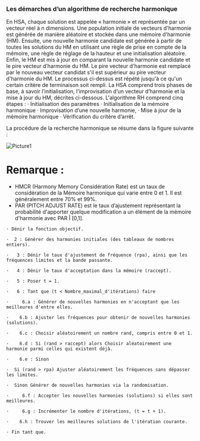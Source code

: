 ### Les démarches d’un algorithme de recherche harmonique
En HSA, chaque solution est appelée « harmonie » et représentée par un vecteur 
réel à n dimensions. Une population initiale de vecteurs d'harmonie est générée 
de manière aléatoire et stockée dans une mémoire d'harmonie (HM). Ensuite, 
une nouvelle harmonie candidate est générée à partir de toutes les solutions du 
HM en utilisant une règle de prise en compte de la mémoire, une règle de 
réglage de la hauteur et une initialisation aléatoire. Enfin, le HM est mis à jour 
en comparant la nouvelle harmonie candidate et le pire vecteur d’harmonie du 
HM. Le pire vecteur d'harmonie est remplacé par le nouveau vecteur candidat 
s'il est supérieur au pire vecteur d'harmonie du HM. Le processus ci-dessus est 
répété jusqu'à ce qu'un certain critère de terminaison soit rempli. La HSA 
comprend trois phases de base, à savoir l’initialisation, l’improvisation d’un 
vecteur d’harmonie et la mise à jour du HM, décrites ci-dessous.
L'algorithme RH comprend cinq étapes :
· Initialisation des paramètres 
· Initialisation de la mémoire harmonique 
· Improvisation d’une nouvelle harmonie,
· Mise à jour de la mémoire harmonique
· Vérification du critère d’arrêt.

La procédure de la recherche harmonique se résume dans la figure suivante :

![Picture1](https://user-images.githubusercontent.com/81916000/138622591-80d70754-dbf1-4841-873a-ddeecbf45116.png)

# Remarque : 
 - HMCR (Harmony Memory Considération Rate) est un taux de 
considération de la Mémoire harmonique qui varie entre 0 et 1. Il est 
généralement entre 70% et 99%.
 - PAR (PITCH ADJUST RATE) est le taux d’ajustement représentant la 
probabilité d'apporter quelque modification a un élément de la mémoire 
d'harmonie avec PAR Î [0,1].

```
· Dénir la fonction objectif.

·  2 : Générer des harmonies initiales (des tableaux de nombres entiers).

·   3 : Dénir le taux d'ajustement de fréquence (rpa), ainsi que les fréquences limites et la bande passante.

·   4 : Dénir le taux d'acceptation dans la mémoire (raccept).

·   5 : Poser t = 1.

·   6 : Tant que (t < Nombre_maximal_d'itérations) faire

·     6.a : Générer de nouvelles harmonies en n'acceptant que les meilleures d'entre elles.

·    6.b : Ajuster les fréquences pour obtenir de nouvelles harmonies (solutions).

·    6.c : Choisir aléatoirement un nombre rand, compris entre 0 et 1.

·    6.d : Si (rand > raccept) alors Choisir aléatoirement une harmonie parmi celles qui existent déjà.

·    6.e : Sinon

·  Si (rand > rpa) Ajuster aléatoirement les fréquences sans dépasser les limites.

·  Sinon Générer de nouvelles harmonies via la randomisation.

·     6.f : Accepter les nouvelles harmonies (solutions) si elles sont meilleures.

·     6.g : Incrémenter le nombre d'itérations, (t = t + 1).

·    6.h : Trouver les meilleures solutions de l'itération courante.

· Fin tant que.

```
